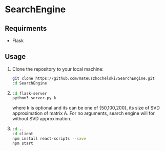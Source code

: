 # SearchEngine

## Requirments
- Flask
## Usage
1. Clone the repository to your local machine:
   ```bash
   git clone https://github.com/mateuszkochelski/SearchEngine.git
   cd SearchEngine
2. 
   ```bash
   cd flask-server
   python3 server.py k
   ```
   where k is optional and its can be one of {50,100,200}, its size of SVD approximation of matrix A. For no arguments, search engine will for without SVD approximation.
3. 
   ```bash
   cd ..
   cd client
   npm install react-scripts --save
   npm start


   
   
